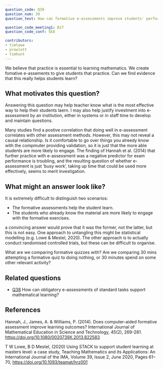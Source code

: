 ```yaml
---
question_code: Q39 
question_num: 39 
question_text: How can formative e-assessments improve students' performance in end-of-module assessments? 

question_code_meeting1: B17 
question_code_conf: SE8 

contributors: 
- timlowe
- prowlett
- timhunt
---
```


We believe that practice is essential to learning mathematics. We create fomative e-assements to give students that practice. Can we find evidence that this really helps students learn?


## What motivates this question?

Answering this question may help teacher know what is the most effective way to help their students laern. I may also help justify investment into e-assessment by an institution, either in systems or in staff time to develop and maintain questions.

Many studies find a postive correlation that doing well in e-assessment correlates with other assessment methods. However, this may not reveal a causal relationship. Is it comfortable to go over things you alreedy know with the compmuter providing validation, so it is just that the more able students are more likely to engage. The finding of Hannah et al. (2014) that further practice with e-assessment was a negative predictor for exam performance is troubling, and the resulting question of whether e-assessment is just ‘busy work’, taking up time that could be used more effectively, seems to merit investigation.


## What might an answer look like?

It is extremely difficult to distinguish two scenarios:

- The formative assessments help the student learn.
- The students who already know the material are more likely to engage with the formative exercises.

a convincing answer would prove that it was the former, not the latter, but this is not easy. One approach to untangling this might be statistical modelling (e.g. Lowe & Mestel, 2020). The other approach is to actually conduct randomised controlled trials, but these can be difficult to organise.

What are we comparing formative quizzes with? Are we comparing 30 mins attempting a formative quiz to doing nothing, or 30 minutes spend on some other relevant activity?


## Related questions

* [Q38](Q38) How can obligatory e-assessments of standard tasks support mathematical learning?

## References

Hannah, J., James, A. & Williams, P. (2014). Does computer-aided formative assessment improve learning outcomes? International Journal of Mathematical Education in Science and Technology, 45(2), 269-281. https://doi.org/10.1080/0020739X.2013.822583

T W Lowe, B D Mestel, (2020) Using STACK to support student learning at masters level: a case study, Teaching Mathematics and its Applications: An International Journal of the IMA, Volume 39, Issue 2, June 2020, Pages 61–70, https://doi.org/10.1093/teamat/hrz001
